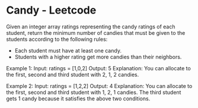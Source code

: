 # Candy - Leetcode

Given an integer array ratings representing the candy ratings of each student, return the minimum number of candies that must be given to the students according to the following rules:
- Each student must have at least one candy.
- Students with a higher rating get more candies than their neighbors.

Example 1:
Input: ratings = [1,0,2]
Output: 5
Explanation: You can allocate to the first, second and third student with 2, 1, 2 candies.
 
Example 2:
Input: ratings = [1,2,2]
Output: 4
Explanation: You can allocate to the first, second and third student with 1, 2, 1 candies. The third student gets 1 candy because it satisfies the above two conditions.